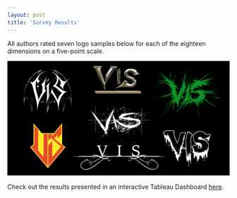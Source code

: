 ```yaml
---
layout: post
title: 'Survey Results'
---
```

All authors rated seven logo samples below for each of the eighteen dimensions on a five-point scale. 

![Seven](..\assets\img\projects\proj-6\seven.jpg)

Check out the results presented in an interactive Tableau Dashboard <a href="https://public.tableau.com/app/profile/michael.correll/viz/IllegibleSemantics/Dashboard1" target="_blank" rel="noopener"><span>here</span></a>.


